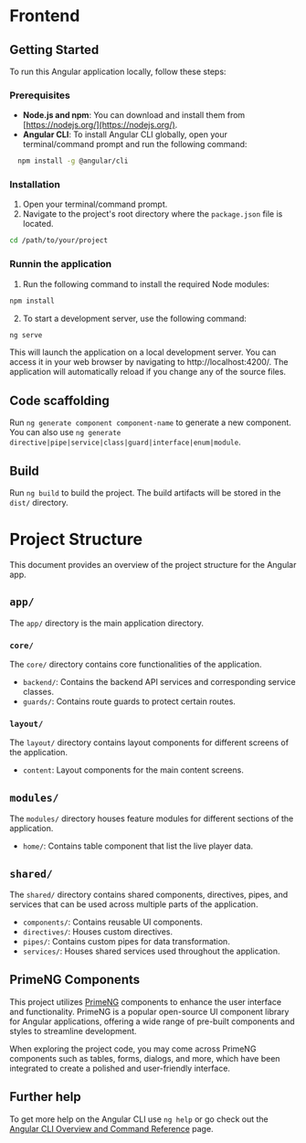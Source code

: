 # Frontend

## Getting Started

To run this Angular application locally, follow these steps:

### Prerequisites

- **Node.js and npm**: You can download and install them from [https://nodejs.org/](https://nodejs.org/).
- **Angular CLI**: To install Angular CLI globally, open your terminal/command prompt and run the following command:

```bash
  npm install -g @angular/cli
```

### Installation

1. Open your terminal/command prompt.
2. Navigate to the project's root directory where the `package.json` file is located.

```bash
cd /path/to/your/project
```

### Runnin the application

1. Run the following command to install the required Node modules:

```bash
npm install
```

2. To start a development server, use the following command:

```bash
ng serve
```

This will launch the application on a local development server. You can access it in your web browser by navigating to http://localhost:4200/. The application will automatically reload if you change any of the source files.

## Code scaffolding

Run `ng generate component component-name` to generate a new component. You can also use `ng generate directive|pipe|service|class|guard|interface|enum|module`.

## Build

Run `ng build` to build the project. The build artifacts will be stored in the `dist/` directory.

# Project Structure

This document provides an overview of the project structure for the Angular app.

## `app/`

The `app/` directory is the main application directory.

### `core/`

The `core/` directory contains core functionalities of the application.

- `backend/`: Contains the backend API services and corresponding service classes.
- `guards/`: Contains route guards to protect certain routes.

### `layout/`

The `layout/` directory contains layout components for different screens of the application.

- `content`: Layout components for the main content screens.

## `modules/`

The `modules/` directory houses feature modules for different sections of the application.

- `home/`: Contains table component that list the live player data.

## `shared/`

The `shared/` directory contains shared components, directives, pipes, and services that can be used across multiple parts of the application.

- `components/`: Contains reusable UI components.
- `directives/`: Houses custom directives.
- `pipes/`: Contains custom pipes for data transformation.
- `services/`: Houses shared services used throughout the application.

## PrimeNG Components

This project utilizes [PrimeNG](https://www.primefaces.org/primeng/) components to enhance the user interface and functionality. PrimeNG is a popular open-source UI component library for Angular applications, offering a wide range of pre-built components and styles to streamline development.

When exploring the project code, you may come across PrimeNG components such as tables, forms, dialogs, and more, which have been integrated to create a polished and user-friendly interface.

## Further help

To get more help on the Angular CLI use `ng help` or go check out the [Angular CLI Overview and Command Reference](https://angular.io/cli) page.
